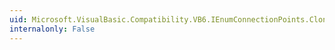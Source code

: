 ```yaml
---
uid: Microsoft.VisualBasic.Compatibility.VB6.IEnumConnectionPoints.Clone(Microsoft.VisualBasic.Compatibility.VB6.IEnumConnectionPoints@)
internalonly: False
---
```

